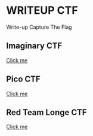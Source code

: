 # WRITEUP CTF
Write-up Capture The Flag

## Imaginary CTF
[Click me](ImaginaryCTF/WRITEUP.md)

## Pico CTF
[Click me](PicoCTF/WRITEUP.md)

## Red Team Longe CTF
[Click me](RedTeamLongeCTF/WRITEUP.md)
